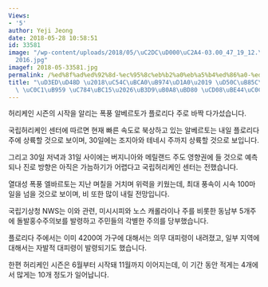 ```yaml
---
Views:
- '5'
author: Yeji Jeong
date: 2018-05-28 10:58:51
id: 33581
image: "/wp-content/uploads/2018/05/\uC2DC\uD000\uC2A4-03.00_47_19_12.\uC2A4\uD2F8\
  2016.jpg"
imagef: 2018-05-33581.jpg
permalink: /%ed%8f%ad%ed%92%8d-%ec%95%8c%eb%b2%a0%eb%a5%b4%ed%86%a0-%ed%94%8c%eb%a1%9c%eb%a6%ac%eb%8b%a4-%ec%83%81%eb%a5%99-%ec%9e%84%eb%b0%95%eb%8f%99%eb%82%a8%eb%b6%80-%ec%b4%88/
title: "\uD3ED\uD48D \u2018\uC54C\uBCA0\uB974\uD1A0\u2019 \uD50C\uB85C\uB9AC\uB2E4\
  \ \uC0C1\uB959 \uC784\uBC15\u2026\uB3D9\uB0A8\uBD80 \uCD08\uBE44\uC0C1"
---
```


허리케인 시즌의 시작을 알리는 폭풍 알베르토가 플로리다 주로 바짝 다가섰습니다.

국립허리케인 센터에 따르면 현재 빠른 속도로 북상하고 있는 알베르토는 내일 플로리다 주에 상륙할 것으로 보이며, 30일에는 조지아와 테네시 주까지 상륙할 것으로 보입니다.

그리고 30일 저녁과 31일 사이에는 버지니아와 메릴랜드 주도 영향권에 들 것으로 예측되나 진로 방향은 아직은 가늠하기가 어렵다고 국립허리케인 센터는 전했습니다.

열대성 폭풍 엘바르토는 지난 며칠을 거치며 위력을 키웠는데, 최대 풍속이 시속 100마일을 넘을 것으로 보이며, 비 또한 많이 내릴 전망입니다.

국립기상청 NWS는 이와 관련, 미시시피와 노스 캐롤라이나 주를 비롯한 동남부 5개주에 돌발홍수주의보를 발령하고 주민들의 각별한 주의를 당부했습니다.

플로리다 주에서는 이미 4200여 가구에 대해서는 의무 대피령이 내려졌고, 일부 지역에 대해서는 자발적 대피령이 발령되기도 했습니다.

한편 허리케인 시즌은 6월부터 시작돼 11월까지 이어지는데, 이 기간 동안 적게는 4개에서 많게는 10개 정도가 일어납니다.